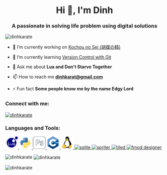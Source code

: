<h1 align="center">Hi 👋, I'm Dinh</h1>
<h3 align="center">A passionate in solving life problem using digital solutions</h3>

<p align="left"> <img src="https://komarev.com/ghpvc/?username=dinhkarate&label=Profile%20views&color=0e75b6&style=flat" alt="dinhkarate" /> </p>

- 🔭 I’m currently working on [Kochou no Sei (胡蝶の精)](https://steamcommunity.com/sharedfiles/filedetails/?id=2733891656)

- 🌱 I’m currently learning [Version Control with Git](https://www.coursera.org/learn/version-control-with-git)

- 💬 Ask me about **Lua and Don't Starve Together**

- 📫 How to reach me **dinhkarat@gmail.com**

- ⚡ Fun fact **Some people know me by the name Edgy Lord**

<h3 align="left">Connect with me:</h3>
<p align="left">
<a href="https://fb.com/dinhkarate" target="blank"><img align="center" src="https://raw.githubusercontent.com/rahuldkjain/github-profile-readme-generator/master/src/images/icons/Social/facebook.svg" alt="dinhkarate" height="30" width="40" /></a>
</p>

<h3 align="left">Languages and Tools:</h3>
<p align="left"> 
    <a href="https://www.lua.org/" target="_blank" rel="noreferrer"> 
        <img src="https://raw.githubusercontent.com/devicons/devicon/master/icons/lua/lua-original.svg" alt="lua" width="40" height="40"/> 
    </a> 
    <a href="https://www.python.org" target="_blank" rel="noreferrer"> 
        <img src="https://raw.githubusercontent.com/devicons/devicon/master/icons/python/python-original.svg" alt="python" width="40" height="40"/> 
    </a> 
    <a href="https://www.photoshop.com/en" target="_blank" rel="noreferrer"> 
        <img src="https://raw.githubusercontent.com/devicons/devicon/master/icons/photoshop/photoshop-line.svg" alt="photoshop" width="40" height="40"/> 
    </a> 
    <a href="https://www.w3schools.com/cpp/" target="_blank" rel="noreferrer"> 
        <img src="https://raw.githubusercontent.com/devicons/devicon/master/icons/cplusplus/cplusplus-original.svg" alt="cplusplus" width="40" height="40"/> 
    </a> 
    <a href="https://www.linux.org/" target="_blank" rel="noreferrer"> 
        <img src="https://raw.githubusercontent.com/devicons/devicon/master/icons/linux/linux-original.svg" alt="linux" width="40" height="40"/> 
    </a> 
    <a href="https://www.sqlite.org/" target="_blank" rel="noreferrer"> 
        <img src="https://www.vectorlogo.zone/logos/sqlite/sqlite-icon.svg" alt="sqlite" width="40" height="40"/> 
    </a> 
    <a href="https://brashmonkey.com/spriter/" target="_blank" rel="noreferrer"> 
        <img src="https://media.discordapp.net/attachments/909484376306356235/1268874183350161462/295022510_487722246687002_3988492100464803181_n.png?ex=66ae02ab&is=66acb12b&hm=7ca8f8df6fec6c467abcc9bcef6e00d9c6c7933606e097a8ee12f57166f57cd4&=&format=webp&quality=lossless" alt="spriter" width="40" height="40"/> 
    </a> 
    <a href="https://www.mapeditor.org/" target="_blank" rel="noreferrer"> 
        <img src="https://media.discordapp.net/attachments/909484376306356235/1268874377949351997/tiled-logo.png?ex=66ae02da&is=66acb15a&hm=ad825a50c1d88ebf50c61472e4157b5de4ef74c269177431526d6410fc159fc0&=&format=webp&quality=lossless" alt="tiled" width="40" height="40"/> 
    </a> 
    <a href="https://www.fmod.com/" target="_blank" rel="noreferrer"> 
        <img src="https://media.discordapp.net/attachments/909484376306356235/1268874554684477502/images.png?ex=66ae0304&is=66acb184&hm=7305af2e40e744f3116f2a8013a3cf7c618eaefb6105c9e6bc34a07862008210&=&format=webp&quality=lossless" alt="fmod designer" width="40" height="40"/> 
    </a> 
</p>


<p><img align="left" src="https://github-readme-stats.vercel.app/api/top-langs?username=dinhkarate&show_icons=true&locale=en&layout=compact" alt="dinhkarate" /></p>

<p>&nbsp;<img align="center" src="https://github-readme-stats.vercel.app/api?username=dinhkarate&show_icons=true&locale=en" alt="dinhkarate" /></p>

<p><img align="center" src="https://github-readme-streak-stats.herokuapp.com/?user=dinhkarate&" alt="dinhkarate" /></p>

